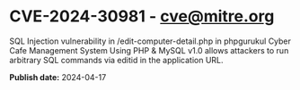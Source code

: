 # CVE-2024-30981 - cve@mitre.org

SQL Injection vulnerability in /edit-computer-detail.php in phpgurukul Cyber Cafe Management System Using PHP & MySQL v1.0 allows attackers to run arbitrary SQL commands via editid in the application URL.

**Publish date:** 2024-04-17
